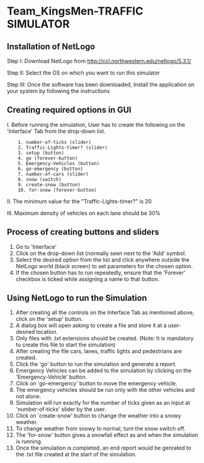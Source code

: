 # Team_KingsMen-TRAFFIC SIMULATOR

## Installation of NetLogo

Step I: Download NetLogo from  http://ccl.northwestern.edu/netlogo/5.3.1/ 

Step II: Select the OS on which you want to run this simulator 

Step III: Once the software has been downloaded, Install the application on your system by following the instructions


## Creating required options in GUI

I. Before running the simulation, User has to create the following on the 'Interface' Tab from the drop-down list.

        1. number-of-ticks (slider)
        2. Traffic-Lights-timer? (slider)
        3. setup (button)
        4. go (forever-button)
        5. Emergency-Vehicles (button)
        6. go-emergency (button)
        7. number-of-cars (slider) 
        8. snow (switch)
        9. create-snow (button)
        10. for-snow (forever-button)
        
II. The minimum value for the "Traffic-Lights-timer?" is 20

III. Maximum density of vehicles on each lane should be 30%

## Process of creating buttons and sliders

  1. Go to 'Interface'
  2. Click on the drop-down list (normally seen next to the 'Add' symbol.
  3. Select the desired option from the list and click anywhere outside the NetLogo world (black screen) to set parameters for the         chosen option.
  4. If the chosen button has to run repeatedly, ensure that the 'Forever' checkbox is ticked while assigning a name to that button.

## Using NetLogo to run the Simulation

  1. After creating all the controls on the Interface Tab as mentioned above, click on the 'setup' button.
  2. A dialog box will open asking to create a file and store it at a user-desired location.
  3. Only files with .txt extensions should be created. (Note: It is mandatory to create this file to start the simulation)
  4. After creating the file cars, lanes, traffic lights and pedestrians are created.
  5. Click the 'go' button to run the simulation and generate a report.
  6. Emergency Vehicles can be added to the simulation by clicking on the 'Emergency-Vehicle' button.
  7. Click on 'go-emergency' button to move the emergency vehicle.
  8. The emergency vehicles should be run only with the other vehicles and not alone.
  9. Simulation will run exactly for the number of ticks given as an input at 'number-of-ticks' slider by the user.
  10. Click on 'create-snow' button to change the weather into a snowy weather.
  11. To change weather from snowy to normal, turn the snow switch off.
  12. The 'for-snow' button gives a snowfall effect as and when the simulation is running. 
  13. Once the simulation is completed, an end report would be genrated to the .txt file created at the start of the simulation.
